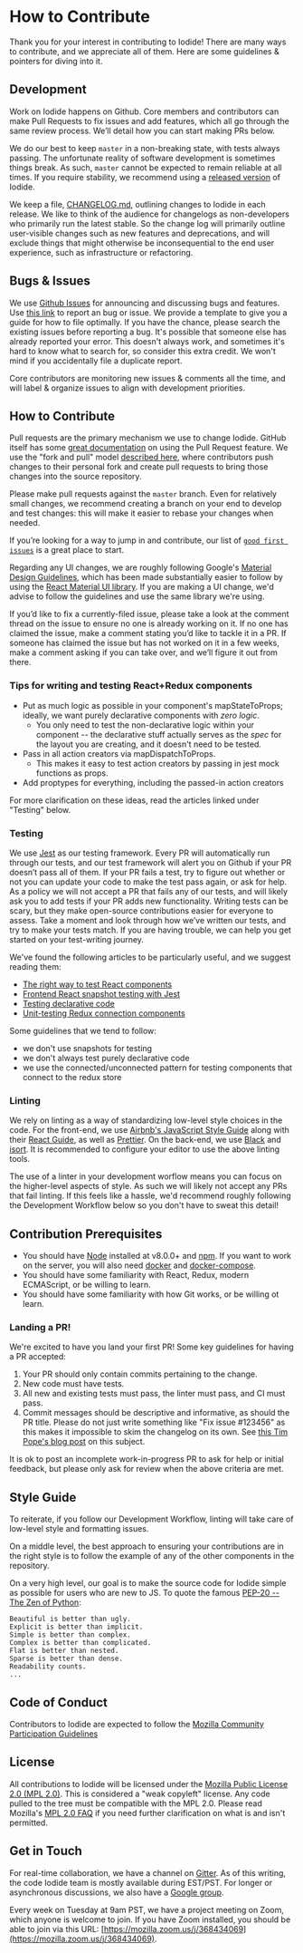 # How to Contribute

Thank you for your interest in contributing to Iodide! There are many ways to contribute, and we appreciate all of them. Here are some guidelines & pointers for diving into it.

## Development

Work on Iodide happens on Github. Core members and contributors can make Pull Requests to fix issues and add features, which all go through the same review process. We’ll detail how you can start making PRs below.

We do our best to keep `master` in a non-breaking state, with tests always passing. The unfortunate reality of software development is sometimes things break. As such, `master` cannot be expected to remain reliable at all times. If you require stability, we recommend using a [released version](https://github.com/iodide-project/iodide/releases) of Iodide.

We keep a file, [CHANGELOG.md](https://github.com/iodide-project/iodide/blob/master/CHANGELOG.md), outlining changes to Iodide in each release. We like to think of the audience for changelogs as non-developers who primarily run the latest stable. So the change log will primarily outline user-visible changes such as new features and deprecations, and will exclude things that might otherwise be inconsequential to the end user experience, such as infrastructure or refactoring.

## Bugs & Issues

We use [Github Issues](https://github.com/iodide-project/iodide/issues) for announcing and discussing bugs and features. Use [this link](https://github.com/iodide-project/iodide/issues/new) to report an bug or issue. We provide a template to give you a guide for how to file optimally. If you have the chance, please search the existing issues before reporting a bug. It's possible that someone else has already reported your error. This doesn't always work, and sometimes it's hard to know what to search for, so consider this extra credit. We won't mind if you accidentally file a duplicate report.

Core contributors are monitoring new issues & comments all the time, and will label & organize issues to align with development priorities.

## How to Contribute

Pull requests are the primary mechanism we use to change Iodide. GitHub itself has some [great documentation](https://help.github.com/articles/about-pull-requests/) on using the Pull Request feature. We use the "fork and pull" model [described here](https://help.github.com/articles/about-pull-requests/), where contributors push changes to their personal fork and create pull requests to bring those changes into the source repository.

Please make pull requests against the `master` branch. Even for relatively small changes, we recommend creating a branch on your end to develop and test changes: this will make it easier to rebase your changes when needed.

If you’re looking for a way to jump in and contribute, our list of [`good first issues`](https://github.com/iodide-project/iodide/issues?q=is%3Aissue+is%3Aopen+label%3A%22good+first+issue%22) is a great place to start.

Regarding any UI changes, we are roughly following Google's [Material Design Guidelines](https://material.io/guidelines/), which has been made substantially easier to follow by using the [React Material UI library](https://github.com/mui-org/material-ui). If you are making a UI change, we'd advise to follow the guidelines and use the same library we're using.

If you’d like to fix a currently-filed issue, please take a look at the comment thread on the issue to ensure no one is already working on it. If no one has claimed the issue, make a comment stating you’d like to tackle it in a PR. If someone has claimed the issue but has not worked on it in a few weeks, make a comment asking if you can take over, and we’ll figure it out from there.

### Tips for writing and testing React+Redux components

- Put as much logic as possible in your component's mapStateToProps; ideally, we want purely declarative components with _zero logic_.
    - You only need to test the non-declarative logic within your component -- the declarative stuff actually serves as the _spec_ for the layout you are creating, and it doesn't need to be tested.
- Pass in all action creators via mapDispatchToProps.
    - This makes it easy to test action creators by passing in jest mock functions as props.
- Add proptypes for everything, including the passed-in action creators

For more clarification on these ideas, read the articles linked under "Testing" below.

### Testing

We use [Jest](https://facebook.github.io/jest/) as our testing framework. Every PR will automatically run through our tests, and our test framework will alert you on Github if your PR doesn’t pass all of them. If your PR fails a test, try to figure out whether or not you can update your code to make the test pass again, or ask for help. As a policy we will not accept a PR that fails any of our tests, and will likely ask you to add tests if your PR adds new functionality. Writing tests can be scary, but they make open-source contributions easier for everyone to assess. Take a moment and look through how we’ve written our tests, and try to make your tests match. If you are having trouble, we can help you get started on your test-writing journey.

We've found the following articles to be particularly useful, and we suggest reading them:

- [The right way to test React components](https://medium.freecodecamp.org/the-right-way-to-test-react-components-548a4736ab22)
- [Frontend React snapshot testing with Jest](https://hackernoon.com/front-end-react-snapshot-testing-with-jest-what-is-it-for-7788f7bd5a2e)
- [Testing declarative code](http://muness.blogspot.com/2008/04/testing-declarative-code.html)
- [Unit-testing Redux connection components](https://hackernoon.com/unit-testing-redux-connected-components-692fa3c4441c)

Some guidelines that we tend to follow:
- we don't use snapshots for testing
- we don't always test purely declarative code
- we use the connected/unconnected pattern for testing components that connect to the redux store

### Linting

We rely on linting as a way of standardizing low-level style choices in the code. For the front-end, we use [Airbnb's JavaScript Style Guide](https://github.com/airbnb/javascript) along with their [React Guide](https://github.com/airbnb/javascript/tree/master/react), as well as [Prettier](https://pretter.io). On the back-end, we use [Black](https://black.readthedocs.io/en/stable/) and [isort](https://github.com/timothycrosley/isort). It is recommended to configure your editor to use the above linting tools.

The use of a linter in your development worflow means you can focus on the higher-level aspects of style. As such we will likely not accept any PRs that fail linting. If this feels like a hassle, we'd recommend roughly following the Development Workflow below so you don't have to sweat this detail!

## Contribution Prerequisites

- You should have [Node](https://nodejs.org/) installed at v8.0.0+ and [npm](https://www.npmjs.com/). If you want to work on the server, you will also need [docker](https://www.docker.com/) and [docker-compose](https://docs.docker.com/compose/).
- You should have some familiarity with React, Redux, modern ECMAScript, or be willing to learn.
- You should have some familiarity with how Git works, or be willing ot learn.

### Landing a PR!

We're excited to have you land your first PR! Some key guidelines for having a PR accepted:

1. Your PR should only contain commits pertaining to the change.
2. New code must have tests.
3. All new and existing tests must pass, the linter must pass, and CI must pass.
4. Commit messages should be descriptive and informative, as should the PR title. Please do not just write something like "Fix issue #123456" as this makes it impossible to skim the changelog on its own. See [this Tim Pope's blog post](https://tbaggery.com/2008/04/19/a-note-about-git-commit-messages.html) on this subject.

It is ok to post an incomplete work-in-progress PR to ask for help or initial feedback, but please only ask for review when the above criteria are met.

## Style Guide

To reiterate, if you follow our Development Workflow, linting will take care of low-level style and formatting issues.

On a middle level, the best approach to ensuring your contributions are in the right style is to follow the example of any of the other components in the repository.

On a very high level, our goal is to make the source code for Iodide simple as possible for users who are new to JS. To quote the famous [PEP-20 -- The Zen of Python](https://www.python.org/dev/peps/pep-0020/):

```
Beautiful is better than ugly.
Explicit is better than implicit.
Simple is better than complex.
Complex is better than complicated.
Flat is better than nested.
Sparse is better than dense.
Readability counts.
...
```

## Code of Conduct

Contributors to Iodide are expected to follow the [Mozilla Community Participation Guidelines](https://www.mozilla.org/en-US/about/governance/policies/participation/)

## License

All contributions to Iodide will be licensed under the [Mozilla Public License 2.0 (MPL 2.0)](https://www.mozilla.org/en-US/MPL/2.0/). This is considered a "weak copyleft" license. Any code pulled to the tree must be compatible with the MPL 2.0. Please read Mozilla's [MPL 2.0 FAQ](https://www.mozilla.org/en-US/MPL/2.0/FAQ/) if you need further clarification on what is and isn't permitted.


## Get in Touch

For real-time collaboration, we have a channel on
[Gitter](https://gitter.im/iodide-project/iodide). As of this writing, the
code Iodide team is mostly available during EST/PST. For longer or
asynchronous discussions, we also have a [Google
group](https://groups.google.com/forum/#!forum/iodide-dev).

Every week on Tuesday at 9am PST, we have a project meeting on Zoom, which
anyone is welcome to join. If you have Zoom installed, you should be able to join
via this URL: [https://mozilla.zoom.us/j/368434069](https://mozilla.zoom.us/j/368434069).
